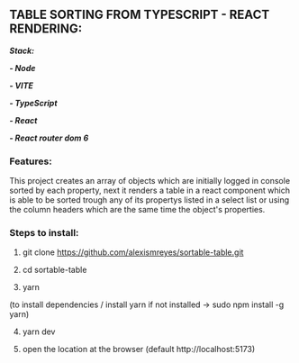 ## TABLE SORTING FROM TYPESCRIPT - REACT RENDERING:

**_Stack:_**

**_- Node_**

**_- VITE_**

**_- TypeScript_**

**_- React_**

**_- React router dom 6_**

### Features:

This project creates an array of objects which are initially logged in console sorted by each property, next it renders a table in a react component which is able to be sorted trough any of its propertys listed in a select list or using the column headers which are the same time the object's properties.

### Steps to install:

1.  git clone https://github.com/alexismreyes/sortable-table.git

2.  cd sortable-table

3.  yarn

(to install dependencies / install yarn if not installed -> sudo npm install -g yarn)

4.  yarn dev

5.  open the location at the browser (default http://localhost:5173)
